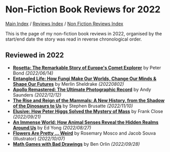 # Non-Fiction Book Reviews for 2022

[Main Index](../../../README.md) / [Reviews Index](../../README.md) / [Non Fiction Reviews Index](../README.md)

This is the page of my non-fiction book reviews in 2022, organised by the start/end date the story was read in reverse chronological order.

## Reviewed in 2022
- [**Rosetta: The Remarkable Story of Europe's Comet Explorer**](20220614-Rosetta.md) by Peter Bond *(2022/06/14)*
- [**Entangled Life: How Fungi Make Our Worlds, Change Our Minds & Shape Our Futures**](20220802-EntangledLife.md) by Merlin Sheldrake *(20220802)*
- [**Apollo Remastered: The Ultimate Photographic Record**](20221212-ApolloRemastered.md) by Andy Saunders *(2022/12/12)*
- [**The Rise and Reign of the Mammals: A New History, from the Shadow of the Dinosaurs to Us**](20221110-TheRiseAndReignOfTheMammals.md) by Stephen Brusatte *(2022/11/10)*
- [**Elusive: How Peter Higgs Solved the Mystery of Mass**](20220921-Elusive.md) by Frank Close *(2022/09/21)*
- [**An Immense World: How Animal Senses Reveal the Hidden Realms Around Us**](20220827-AnImmenseWorld.md) by Ed Yong *(2022/08/27)*
- [**Flowers Are Pretty ... Weird**](20221007-FlowersArePrettyWeird.md) by Rosemary Mosco and Jacob Souva (Illustrator) *(2022/10/07)*
- [**Math Games with Bad Drawings**](20220906-MathGamesWithBadDrawings.md) by Ben Orlin *(2022/09/28)*
